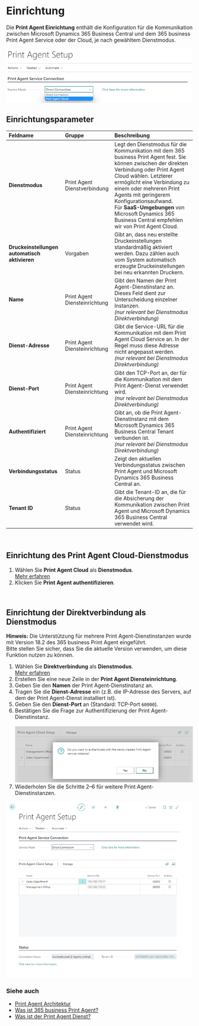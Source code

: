 # Einrichtung

Die **Print Agent Einrichtung** enthält die Konfiguration für die Kommunikation zwischen Microsoft Dynamics 365 Business Central und dem 365 business Print Agent Service oder der Cloud, je nach gewähltem Dienstmodus.

![Print Agent Einrichtung](/assets/images/365-business-print-agent/646d98fab6c688ad444f61f5397dce86873cda4a90db60986a40ba1eb3911ce9.png)

## Einrichtungsparameter

| Feldname | Gruppe | Beschreibung |
|:---|:---|:---|
| **Dienstmodus** | Print Agent Dienstverbindung | Legt den Dienstmodus für die Kommunikation mit dem 365 business Print Agent fest. Sie können zwischen der direkten Verbindung oder Print Agent Cloud wählen. Letzterer ermöglicht eine Verbindung zu einem oder mehreren Print Agents mit geringerem Konfigurationsaufwand.<br>Für <strong>SaaS-Umgebungen</strong> von Microsoft Dynamics 365 Business Central empfehlen wir von Print Agent Cloud. |
| **Druckeinstellungen automatisch aktivieren** | Vorgaben | Gibt an, dass neu erstellte Druckeinstellungen standardmäßig aktiviert werden. Dazu zählen auch vom System automatisch erzeugte Druckeinstellungen bei neu erkannten Druckern. |
| **Name** | Print Agent Diensteinrichtung | Gibt den Namen der Print Agent-Dienstinstanz an. Dieses Feld dient zur Unterscheidung einzelner Instanzen.<br>_(nur relevant bei Dienstmodus Direktverbindung)_ |
| **Dienst-Adresse** | Print Agent Diensteinrichtung | Gibt die Service-URL für die Kommunikation mit dem Print Agent Cloud Service an. In der Regel muss diese Adresse nicht angepasst werden.<br>_(nur relevant bei Dienstmodus Direktverbindung)_ |
| **Dienst-Port** | Print Agent Diensteinrichtung | Gibt den TCP-Port an, der für die Kommunikation mit dem Print Agent-Dienst verwendet wird.<br>_(nur relevant bei Dienstmodus Direktverbindung)_ |
| **Authentifiziert** | Print Agent Diensteinrichtung | Gibt an, ob die Print Agent-Dienstinstanz mit dem Microsoft Dynamics 365 Business Central Tenant verbunden ist.<br>_(nur relevant bei Dienstmodus Direktverbindung)_ |
| **Verbindungsstatus** | Status | Zeigt den aktuellen Verbindungsstatus zwischen Print Agent und Microsoft Dynamics 365 Business Central an. |
| **Tenant ID** | Status | Gibt die Tenant-ID an, die für die Absicherung der Kommunikation zwischen Print Agent und Microsoft Dynamics 365 Business Central verwendet wird. |

<br>

## Einrichtung des Print Agent Cloud-Dienstmodus

 1. Wählen Sie **Print Agent Cloud** als **Dienstmodus**.
	<br>[Mehr erfahren](print-agent-whatis.md#architektur)
 2. Klicken Sie **Print Agent authentifizieren**.

<br>

## Einrichtung der Direktverbindung als Dienstmodus

<div class="alert alert-info">
    <i class="fa-duotone fa-thin fa-lightbulb fa-lg" style="--fa-secondary-color: #00b7c3; --fa-primary-color: #111111;"></i> <strong>Hinweis:</strong>
	Die Unterstützung für mehrere Print Agent-Dienstinstanzen wurde mit Version 18.2 des 365 business Print Agent eingeführt.<br>
	Bitte stellen Sie sicher, dass Sie die aktuelle Version verwenden, um diese Funktion nutzen zu können.
</div>

 1. Wählen Sie **Direktverbindung** als **Dienstmodus**.
	<br>[Mehr erfahren](print-agent-whatis.md#architektur)
 2. Erstellen Sie eine neue Zeile in der **Print Agent Diensteinrichtung**.
 3. Geben Sie den **Namen** der Print Agent-Dienstinstanz an.
 4. Tragen Sie die **Dienst-Adresse** ein (z.B. die IP-Adresse des Servers, auf dem der Print Agent-Dienst installiert ist).
 5. Geben Sie den **Dienst-Port** an (Standard: TCP-Port `60000`).
 6. Bestätigen Sie die Frage zur Authentifizierung der Print Agent-Dienstinstanz.<br>  
   ![Bestätigung Print Agent-Dienst Authentifizierung](/assets/images/365-business-print-agent/a35b2150c883bf9145a1c14e555a9e3bdd18c906ddcef52e7b14a4600699a44a.png)
 7. Wiederholen Sie die Schritte 2–6 für weitere Print Agent-Dienstinstanzen.


![Direktverbindung - Print Agent Diensteinrichtung](/assets/images/365-business-print-agent/ad7903e49277a20398b0c18fa585552dcfe486312d657bc2c78b7e41f2b3d62b.png)  

### Siehe auch

 - [Print Agent Architektur](print-agent-whatis.md#architektur)
 - [Was ist 365 business Print Agent?](print-agent-whatis.md)
 - [Was ist der Print Agent Dienst?](print-agent-client-whatis.md)